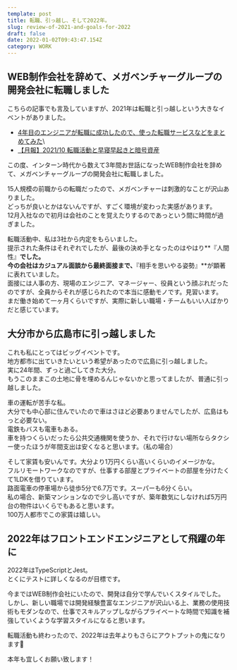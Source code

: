 ```yaml
---
template: post
title: 転職、引っ越し、そして2022年。
slug: review-of-2021-and-goals-for-2022
draft: false
date: 2022-01-02T09:43:47.154Z
category: WORK
---
```

## WEB制作会社を辞めて、メガベンチャーグループの開発会社に転職しました

こちらの記事でも言及していますが、2021年は転職と引っ越しという大きなイベントがありました。

* [4年目のエンジニアが転職に成功したので、使った転職サービスなどをまとめてみた](https://duckwell.netlify.app/posts/summary-of-the-job-services-I-used)\
* [【月報】2021/10 転職活動と早寝早起きと暗号資産](https://duckwell.netlify.app/posts/2021-10-review)

この度、インターン時代から数えて3年間お世話になったWEB制作会社を辞めて、メガベンチャーグループの開発会社に転職しました。

15人規模の前職からの転職だったので、メガベンチャーは刺激的なことが沢山ありました。\
どっちが良いとかはないんですが、すごく環境が変わった実感があります。\
12月入社なので初月は会社のことを覚えたりするのであっという間に時間が過ぎました。

転職活動中、私は3社から内定をもらいました。\
提示された条件はそれぞれでしたが、最後の決め手となったのはやはり**『人間性』**でした。\
今の会社はカジュアル面談から最終面接まで、**『相手を思いやる姿勢』**が顕著に表れていました。\
面接には人事の方、現場のエンジニア、マネージャー、役員という顔ぶれだったのですが、全員からそれが感じられたので本当に感動モノです。見習います。\
まだ働き始めて一ヶ月くらいですが、実際に新しい職場・チームもいい人ばかりだと感じています。

## 大分市から広島市に引っ越しました

これも私にとってはビッグイベントです。\
地方都市に出ていきたいという希望があったので広島に引っ越しました。\
実に24年間、ずっと過ごしてきた大分。\
もうこのままこの土地に骨を埋めるんじゃないかと思ってましたが、普通に引っ越しました。

車の運転が苦手な私。\
大分でも中心部に住んでいたので車はさほど必要ありませんでしたが、広島はもっと必要ない。\
電鉄もバスも電車もある。\
車を持つくらいだったら公共交通機関を使うか、それで行けない場所ならタクシー使ったほうが年間支出は安くなると思います。（私の場合）

そして家賃も安いんです。大分より1万円くらい高いくらいのイメージかな。\
フルリモートワークなのですが、仕事する部屋とプライベートの部屋を分けたくて1LDKを借りています。\
路面電車の停車場から徒歩5分で6.7万です。スーパーも6分くらい。\
私の場合、新築マンションなので少し高いですが、築年数気にしなければ5万円台の物件はいくらでもあると思います。\
100万人都市でこの家賃は嬉しい。

## 2022年はフロントエンドエンジニアとして飛躍の年に

2022年はTypeScriptとJest。\
とくにテストに詳しくなるのが目標です。

今まではWEB制作会社にいたので、開発は自分で学んでいくスタイルでした。\
しかし、新しい職場では開発経験豊富なエンジニアが沢山いる上、業務の使用技術もモダンなので、仕事でスキルアップしながらプライベートな時間で知識を補強していくような学習スタイルになると思います。

転職活動も終わったので、2022年は去年よりもさらにアウトプットの鬼になります👹

本年も宜しくお願い致します！